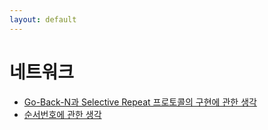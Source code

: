 ```yaml
---
layout: default
---
```


# 네트워크

* [Go-Back-N과 Selective Repeat 프로토콜의 구현에 관한 생각](./2023/09/26/on-gbn-sr-implementation.html)
* [순서번호에 관한 생각](./2023/09/22/on-sequence-number.html)
